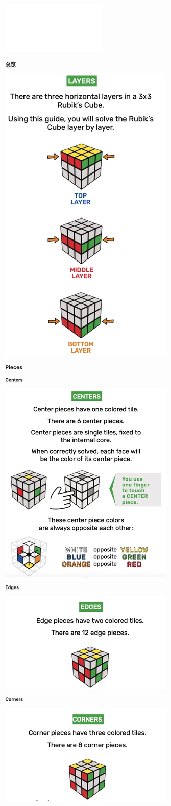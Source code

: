 ![](_attachments/Rubiks_Solution-Guide_3x3.pdf)

### 总览
![](_attachments/Pasted%20image%2020230521225047.png)
### Pieces
#### Centers
![](_attachments/Pasted%20image%2020230521225135.png)
#### Edges
![](_attachments/Pasted%20image%2020230521225215.png)
#### Corners
![](_attachments/Pasted%20image%2020230521225238.png)

